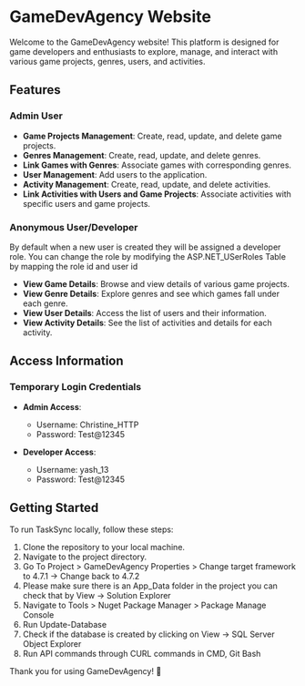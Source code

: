 # GameDevAgency Website

Welcome to the GameDevAgency website! This platform is designed for game developers and enthusiasts to explore, manage, and interact with various game projects, genres, users, and activities.

## Features

### Admin User
- **Game Projects Management**: Create, read, update, and delete game projects.
- **Genres Management**: Create, read, update, and delete genres.
- **Link Games with Genres**: Associate games with corresponding genres.
- **User Management**: Add users to the application.
- **Activity Management**: Create, read, update, and delete activities.
- **Link Activities with Users and Game Projects**: Associate activities with specific users and game projects.

### Anonymous User/Developer
By default when a new user is created they will be assigned a developer role. You can change the role by modifying the ASP.NET_USerRoles Table by mapping the role id and user id
- **View Game Details**: Browse and view details of various game projects.
- **View Genre Details**: Explore genres and see which games fall under each genre.
- **View User Details**: Access the list of users and their information.
- **View Activity Details**: See the list of activities and details for each activity.

## Access Information

### Temporary Login Credentials
- **Admin Access**:
  - Username: Christine_HTTP
  - Password: Test@12345

- **Developer Access**:
  - Username: yash_13
  - Password: Test@12345


## Getting Started

To run TaskSync locally, follow these steps:

1. Clone the repository to your local machine.
2. Navigate to the project directory.
3. Go To Project > GameDevAgency Properties > Change target framework to 4.7.1 -> Change back to 4.7.2
4. Please make sure there is an App_Data folder in the project you can check that by View -> Solution Explorer
5. Navigate to Tools > Nuget Package Manager > Package Manage Console
6. Run Update-Database
7. Check if the database is created by clicking on View -> SQL Server Object Explorer
8. Run API commands through CURL commands in CMD, Git Bash

Thank you for using GameDevAgency! 🚀
